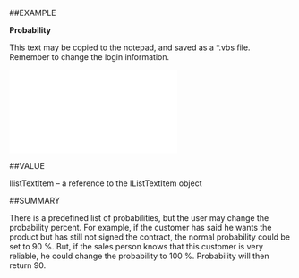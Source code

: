 
##EXAMPLE

**Probability**

This text may be copied to the notepad, and saved as a *.vbs file. Remember to change the login information.

![](..\..\Examples\vbs\SOSale.Probability.vbs.txt)


##VALUE

IlistTextItem – a reference to the IListTextItem object


##SUMMARY

There is a predefined list of probabilities, but the user may change the probability percent. For example, if the customer has said he wants the product but has still not signed the contract, the normal probability could be set to 90 %. But, if the sales person knows that this customer is very reliable, he could change the probability to 100 %. Probability will then return 90.

